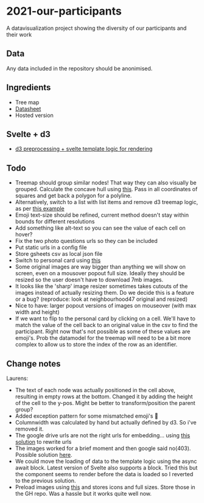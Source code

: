 # 2021-our-participants
A datavisualization project showing the diversity of our participants and their work

## Data
Any data included in the repository should be anonimised.

## Ingredients
- Tree map
- [Datasheet](https://docs.google.com/spreadsheets/d/e/2PACX-1vTpHsrDU_GQb1bscKLWeyuWt_5N5UglcmtuyfjizGE3h27UKIJ9f-UvOFv7mOsoM3POpYq_vSrAXwK_/pub?gid=1518708891&single=true&output=csv)
- Hosted version

## Svelte + d3
- [d3 preprocessing + svelte template logic for rendering](https://svelte.dev/repl/8262eb73a08f48adba8e0b706c1a939f?version=3.22.1)

## Todo
- Treemap should group similar nodes! That way they can also visually be grouped. Calculate the concave hull using [this](https://github.com/mapbox/concaveman). Pass in all coordinates of squares and get back a polygon for a polyline.
- Alternatively, switch to a list with list items and remove d3 treemap logic, as per [this example](https://observablehq.com/d/f9298c71ebe65027)
- Emoji text-size should be refined, current method doesn't stay within bounds for different resolutions
- Add something like alt-text so you can see the value of each cell on hover?
- Fix the two photo questions urls so they can be included
- Put static urls in a config file
- Store gsheets csv as local json file
- Switch to personal card using [this](https://www.w3schools.com/howto/howto_css_flip_card.asp)
- Some original images are way bigger than anything we will show on screen, even on a mousover popout full size. Ideally they should be resized so the user doesn't have to download 7mb images.
- It looks like the 'sharp' image resizer sometimes takes cutouts of the images instead of actually resizing them. Do we decide this is a feature or a bug? (reproduce: look at neighbourhood47 original and resized)
- Nice to have: larger popout versions of images on mouseover (with max width and height)
- If we want to flip to the personal card by clicking on a cell. We'll have to match the value of the cell back to an original value in the csv to find the participant. Right now that's not possible as some of these values are emoji's. Prob the datamodel for the treemap will need to be a bit more complex to allow us to store the index of the row as an identifier. 

## Change notes
Laurens:
- The text of each node was actually positioned in the cell above, resulting in empty rows at the bottom. Changed it by adding the height of the cell to the y-pos. Might be better to transform/position the parent group?
- Added exception pattern for some mismatched emoji's 🙁
- Columnwidth was calculated by hand but actually defined by d3. So i've removed it.
- The google drive urls are not the right urls for embedding... using [this solution](https://dev.to/temmietope/embedding-a-google-drive-image-in-html-3mm9) to rewrite urls
- The images worked for a brief moment and then google said no(403). Possible solution [here](https://stackoverflow.com/questions/60129114/how-to-fix-403-error-while-displaying-images-from-google-drive).
- We could move the loading of data to the template logic using the async await block. Latest version of Svelte also supports a <then> block. Tried this but the component seems to render before the data is loaded so I reverted to the previous solution.
- Preload images using [this](https://sharp.pixelplumbing.com/) and stores icons and full sizes. Store those in the GH repo. Was a hassle but it works quite well now. 